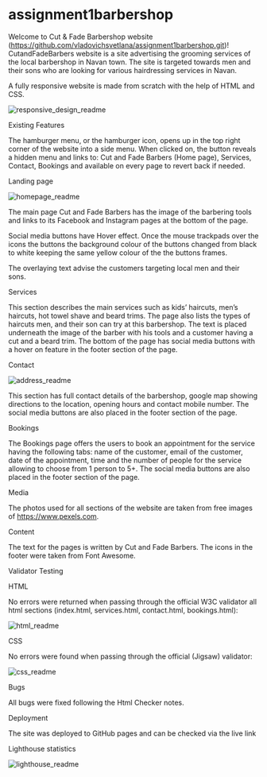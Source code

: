 # assignment1barbershop
Welcome to Cut & Fade Barbershop website  (https://github.com/vladovichsvetlana/assignment1barbershop.git)!
CutandFadeBarbers website is a site advertising the grooming services of the local barbershop in Navan town. The site is targeted towards men and their sons who are looking for various hairdressing services in Navan. 

A fully responsive website is made from scratch with the help of HTML and CSS.

![responsive_design_readme](https://user-images.githubusercontent.com/107796276/183509145-375887be-8fc8-4452-87bc-dd82601e98e8.png)
 
Existing Features

The hamburger menu, or the hamburger icon, opens up in the top right corner of the website into a side menu. When clicked on, the button reveals a hidden menu and links to: Cut and Fade Barbers (Home page), Services, Contact, Bookings and available on every page to revert back if needed. 
 
Landing page
 
![homepage_readme](https://user-images.githubusercontent.com/107796276/183509142-128a3736-5d51-4d12-8554-1b73734b19b1.png)

The main page Cut and Fade Barbers has the image of the barbering tools and links to its Facebook and Instagram pages at the bottom of the page. 

Social media buttons have Hover effect. Once the mouse trackpads over the icons the buttons the background colour of the buttons changed from black to white keeping the same yellow colour of the the buttons frames. 

The overlaying text advise the customers targeting local men and their sons. 

Services

This section describes the main services such as kids’ haircuts, men’s haircuts, hot towel shave and beard trims. The page also lists the types of haircuts men, and their son can try at this barbershop.
The text is placed underneath the image of the barber with his tools and a customer having a cut and a beard trim. The bottom of the page has social media buttons with a hover on feature in the footer section of the page. 

Contact
 
![address_readme](https://user-images.githubusercontent.com/107796276/183509135-4038a86b-92e0-444c-a169-58b05cfd2c76.png)

This section has full contact details of the barbershop, google map showing directions to the location, opening hours and contact mobile number. The social media buttons are also placed in the footer section of the page. 
 
Bookings

The Bookings page offers the users to book an appointment for the service having the following tabs: name of the customer, email of the customer, date of the appointment, time and the number of people for the service allowing to choose from 1 person to 5+. The social media buttons are also placed in the footer section of the page. 

Media

The photos used for all sections of the website are taken from free images of https://www.pexels.com.

Content

The text for the pages is written by Cut and Fade Barbers. 
The icons in the footer were taken from Font Awesome.

Validator Testing

HTML

No errors were returned when passing through the official W3C validator all html sections (index.html, services.html, contact.html, bookings.html):

![html_readme](https://user-images.githubusercontent.com/107796276/183509143-2dcd53d1-b24a-40df-b83f-628d684896f6.png)

CSS

No errors were found when passing through the official (Jigsaw) validator:

![css_readme](https://user-images.githubusercontent.com/107796276/183509141-f270af46-3c2c-4d26-9d57-77f086dd6203.png)

Bugs

All bugs were fixed following the Html Checker notes.

Deployment

The site was deployed to GitHub pages and can be checked via the live link 

Lighthouse statistics

![lighthouse_readme](https://user-images.githubusercontent.com/107796276/183509144-7fbd35a2-3618-42a6-a067-48db88bb3857.png)

